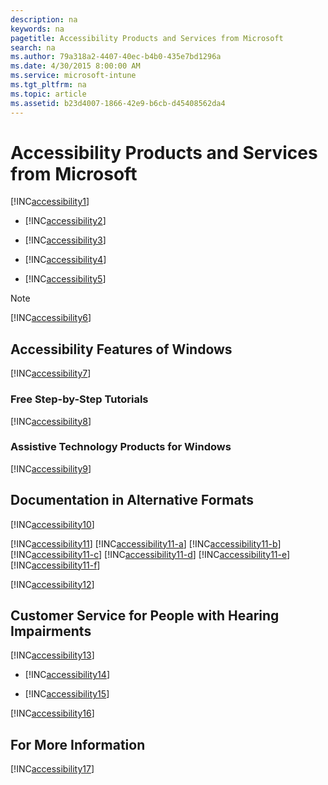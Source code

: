 ```yaml
---
description: na
keywords: na
pagetitle: Accessibility Products and Services from Microsoft
search: na
ms.author: 79a318a2-4407-40ec-b4b0-435e7bd1296a
ms.date: 4/30/2015 8:00:00 AM
ms.service: microsoft-intune
ms.tgt_pltfrm: na
ms.topic: article
ms.assetid: b23d4007-1866-42e9-b6cb-d45408562da4
---
```

# Accessibility Products and Services from Microsoft
[!INC[accessibility1](../Token/accessibility1_md.md)]

- [!INC[accessibility2](../Token/accessibility2_md.md)]

- [!INC[accessibility3](../Token/accessibility3_md.md)]

- [!INC[accessibility4](../Token/accessibility4_md.md)]

- [!INC[accessibility5](../Token/accessibility5_md.md)]

> [!NOTE]
> [!INC[accessibility6](../Token/accessibility6_md.md)]

## Accessibility Features of Windows
[!INC[accessibility7](../Token/accessibility7_md.md)]

### Free Step-by-Step Tutorials
[!INC[accessibility8](../Token/accessibility8_md.md)]

### Assistive Technology Products for Windows
[!INC[accessibility9](../Token/accessibility9_md.md)]

## Documentation in Alternative Formats
[!INC[accessibility10](../Token/accessibility10_md.md)]

[!INC[accessibility11](../Token/accessibility11_md.md)]
[!INC[accessibility11-a](../Token/accessibility11-a_md.md)]
[!INC[accessibility11-b](../Token/accessibility11-b_md.md)]
[!INC[accessibility11-c](../Token/accessibility11-c_md.md)]
[!INC[accessibility11-d](../Token/accessibility11-d_md.md)]
[!INC[accessibility11-e](../Token/accessibility11-e_md.md)]
[!INC[accessibility11-f](../Token/accessibility11-f_md.md)]

[!INC[accessibility12](../Token/accessibility12_md.md)]

## Customer Service for People with Hearing Impairments
[!INC[accessibility13](../Token/accessibility13_md.md)]

- [!INC[accessibility14](../Token/accessibility14_md.md)]

- [!INC[accessibility15](../Token/accessibility15_md.md)]

[!INC[accessibility16](../Token/accessibility16_md.md)]

## For More Information
[!INC[accessibility17](../Token/accessibility17_md.md)]

